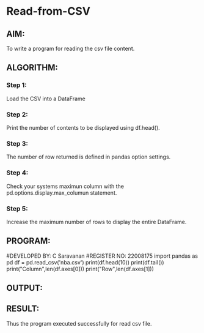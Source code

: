 # Read-from-CSV

## AIM:
To write a program for reading the csv file content.

## ALGORITHM:

### Step 1:
Load the CSV into a DataFrame
### Step 2:
Print the number of contents to be displayed using df.head().


### Step 3:
The number of row returned is defined in pandas option settings.


### Step 4:
Check your systems maximun column with the pd.options.display.max_columun statement.


### Step 5:
Increase the maximum number of rows to display the entire DataFrame.



## PROGRAM:
#DEVELOPED BY: C Saravanan
#REGISTER NO: 22008175
import pandas as pd
df = pd.read_csv('nba.csv')
print(df.head(10))
print(df.tail())
print("Column",len(df.axes[0]))
print("Row",len(df.axes[1]))

## OUTPUT:

## RESULT:
Thus the program executed successfully for read csv file.
